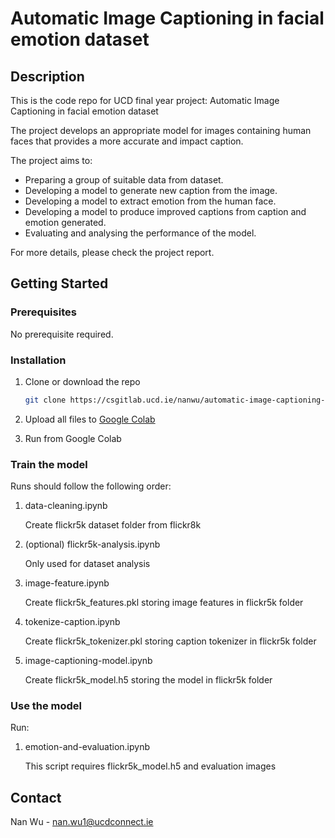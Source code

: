 # Automatic Image Captioning in facial emotion dataset

## Description

This is the code repo for UCD final year project: Automatic Image Captioning in facial emotion dataset

The project develops an appropriate model for images containing human faces that provides a more accurate and impact caption. 

The project aims to:
* Preparing a group of suitable data from dataset.
* Developing a model to generate new caption from the image.
* Developing a model to extract emotion from the human face.
* Developing a model to produce improved captions from caption and emotion generated.
* Evaluating and analysing the performance of the model.

For more details, please check the project report.


## Getting Started

### Prerequisites

No prerequisite required.

### Installation

1. Clone or download the repo
   ```sh
   git clone https://csgitlab.ucd.ie/nanwu/automatic-image-captioning-in-facial-emotion-dataset.git
   ```
2. Upload all files to [Google Colab](https://colab.research.google.com)
   
3. Run from Google Colab

### Train the model

Runs should follow the following order:
1. data-cleaning.ipynb

   Create flickr5k dataset folder from flickr8k

2. (optional) flickr5k-analysis.ipynb

   Only used for dataset analysis

3. image-feature.ipynb

   Create flickr5k_features.pkl storing image features in flickr5k folder

4. tokenize-caption.ipynb

   Create flickr5k_tokenizer.pkl storing caption tokenizer in flickr5k folder

5. image-captioning-model.ipynb

   Create flickr5k_model.h5 storing the model in flickr5k folder

### Use the model

Run:
1. emotion-and-evaluation.ipynb

   This script requires flickr5k_model.h5 and evaluation images

## Contact

Nan Wu - nan.wu1@ucdconnect.ie




